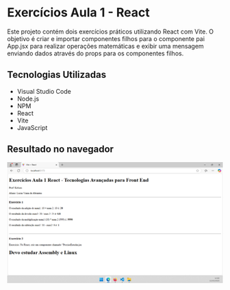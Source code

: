 # Exercícios Aula 1 - React

Este projeto contém dois exercícios práticos utilizando React com Vite. O objetivo é criar e importar componentes filhos para o componente pai App.jsx para realizar operações matemáticas e exibir uma mensagem enviando dados através do props para os componentes filhos.


## Tecnologias Utilizadas

* Visual Studio Code
* Node.js
* NPM
* React
* Vite
* JavaScript 

## Resultado no navegador
![Resultados](https://github.com/lucasvna/FrontEndAvancadoP4/blob/main/TAF/src/assets/img.png)
